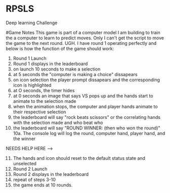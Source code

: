 # RPSLS
Deep learning Challenge


#Game Notes
This game is part of a computer model I am building to train the a computer to learn to predict moves. Only I can't get the script to move the game to the next round. UGH. I have round 1 operating perfectly and below is how the function of the game should work:

1. Round 1 Launch
2. Round 1 displays in the leaderboard
3. on launch 10 seconds to make a selection
4. at 5 seconds the "computer is making a choice" dissapears
5. on icon selection the player prompt dissapears and the corresponding icon is highlighted
6. at O seconds, the timer hides
7. at 0 seconds an image that says VS pops up and the hands start to animate to the selection made
8. when the animation stops, the computer and player hands animate to their respective selection
9. the leaderboard will say "rock beats scissors" or the correlating hands with the selection made and who beat who
10. the leaderboard will say "ROUND WINNER: (then who won the round)"
    10a. The console log will log the round, computer hand, player hand, and the winner

NEEDS HELP HERE -->
    
11. The hands and icon should reset to the default status state and unselected
12. Round 2 Launch
13. Round 2 displays in the leaderboard
14. repeat of steps 3-10
15. the game ends at 10 rounds.

